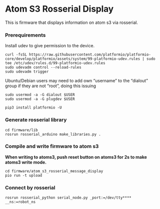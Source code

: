# Atom S3 Rosserial Display

This is firmware that displays information on atom s3 via rosserial.

### Prerequirements

Install udev to give permission to the device.

```
curl -fsSL https://raw.githubusercontent.com/platformio/platformio-core/develop/platformio/assets/system/99-platformio-udev.rules | sudo tee /etc/udev/rules.d/99-platformio-udev.rules
sudo udevadm control --reload-rules
sudo udevadm trigger
```

Ubuntu/Debian users may need to add own “username” to the “dialout” group if they are not “root”, doing this issuing

```
sudo usermod -a -G dialout $USER
sudo usermod -a -G plugdev $USER
```

```
pip3 install platformio -U
```

### Generate rosserial library
```
cd firmware/lib
rosrun rosserial_arduino make_libraries.py .
```

### Compile and write firmware to atom s3
**When writing to atoms3, push reset button on atoms3 for 2s to make atoms3 write mode.**
```
cd firmware/atom_s3_rosserial_message_display
pio run -t upload
```

### Connect by rosserial
```
rosrun rosserial_python serial_node.py _port:=/dev/tty**** __ns:=robot_ns
```
